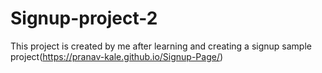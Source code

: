 # Signup-project-2
This project is created by me after learning and creating
a signup sample project(https://pranav-kale.github.io/Signup-Page/)


